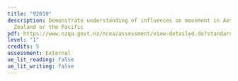 ```yaml
---
title: "92019"
description: Demonstrate understanding of influences on movement in Aotearoa New
  Zealand or the Pacific
pdf: https://www.nzqa.govt.nz/ncea/assessment/view-detailed.do?standardNumber=92019
level: "1"
credits: 5
assessment: External
ue_lit_reading: false
ue_lit_writing: false
---
```

